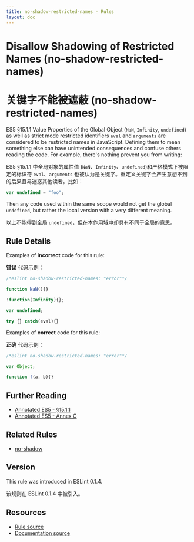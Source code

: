 ```yaml
---
title: no-shadow-restricted-names - Rules
layout: doc
---
```

<!-- Note: No pull requests accepted for this file. See README.md in the root directory for details. -->

# Disallow Shadowing of Restricted Names (no-shadow-restricted-names)

# 关键字不能被遮蔽 (no-shadow-restricted-names)

ES5 §15.1.1 Value Properties of the Global Object (`NaN`, `Infinity`, `undefined`) as well as strict mode restricted identifiers `eval` and `arguments` are considered to be restricted names in JavaScript. Defining them to mean something else can have unintended consequences and confuse others reading the code. For example, there's nothing prevent you from writing:

ES5 §15.1.1 中全局对象的属性值 (`NaN`、`Infinity`、`undefined`)和严格模式下被限定的标识符 `eval`、`arguments` 也被认为是关键字。重定义关键字会产生意想不到的后果且易迷惑其他读者。比如：

```js
var undefined = "foo";
```

Then any code used within the same scope would not get the global `undefined`, but rather the local version with a very different meaning.

以上不能得到全局 `undefined`，但在本作用域中却具有不同于全局的意思。

## Rule Details

Examples of **incorrect** code for this rule:

**错误** 代码示例：

```js
/*eslint no-shadow-restricted-names: "error"*/

function NaN(){}

!function(Infinity){};

var undefined;

try {} catch(eval){}
```

Examples of **correct** code for this rule:

**正确** 代码示例：

```js
/*eslint no-shadow-restricted-names: "error"*/

var Object;

function f(a, b){}
```

## Further Reading

* [Annotated ES5 - §15.1.1](http://es5.github.io/#x15.1.1)
* [Annotated ES5 - Annex C](http://es5.github.io/#C)

## Related Rules

* [no-shadow](no-shadow)

## Version

This rule was introduced in ESLint 0.1.4.

该规则在 ESLint 0.1.4 中被引入。

## Resources

* [Rule source](https://github.com/eslint/eslint/tree/master/lib/rules/no-shadow-restricted-names.js)
* [Documentation source](https://github.com/eslint/eslint/tree/master/docs/rules/no-shadow-restricted-names.md)
